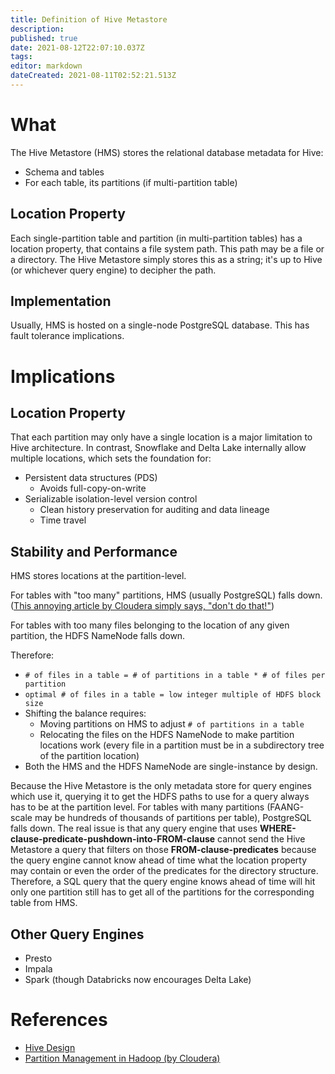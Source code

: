 ```yaml
---
title: Definition of Hive Metastore
description: 
published: true
date: 2021-08-12T22:07:10.037Z
tags: 
editor: markdown
dateCreated: 2021-08-11T02:52:21.513Z
---
```


# What
The Hive Metastore (HMS) stores the relational database metadata for Hive:
- Schema and tables
- For each table, its partitions (if multi-partition table)

## Location Property
Each single-partition table and partition (in multi-partition tables) has a location property, that contains a file system path. This path may be a file or a directory. The Hive Metastore simply stores this as a string; it's up to Hive (or whichever query engine) to decipher the path.

## Implementation
Usually, HMS is hosted on a single-node PostgreSQL database. This has fault tolerance implications.

# Implications

## Location Property
That each partition may only have a single location is a major limitation to Hive architecture. In contrast, Snowflake and Delta Lake internally allow multiple locations, which sets the foundation for:
- Persistent data structures (PDS)
  - Avoids full-copy-on-write
- Serializable isolation-level version control
  - Clean history preservation for auditing and data lineage
  - Time travel

## Stability and Performance
HMS stores locations at the partition-level.

For tables with "too many" partitions, HMS (usually PostgreSQL) falls down. ([This annoying article by Cloudera simply says, "don't do that!"](https://blog.cloudera.com/partition-management-in-hadoop/))

For tables with too many files belonging to the location of any given partition, the HDFS NameNode falls down.

Therefore:
- `# of files in a table = # of partitions in a table * # of files per partition`
- `optimal # of files in a table = low integer multiple of HDFS block size`
- Shifting the balance requires:
  - Moving partitions on HMS to adjust `# of partitions in a table`
  - Relocating the files on the HDFS NameNode to make partition locations work (every file in a partition must be in a subdirectory tree of the partition location)
- Both the HMS and the HDFS NameNode are single-instance by design.

Because the Hive Metastore is the only metadata store for query engines which use it, querying it to get the HDFS paths to use for a query always has to be at the partition level. For tables with many partitions (FAANG-scale may be hundreds of thousands of partitions per table), PostgreSQL falls down. The real issue is that any query engine that uses **WHERE-clause-predicate-pushdown-into-FROM-clause** cannot send the Hive Metastore a query that filters on those **FROM-clause-predicates** because the query engine cannot know ahead of time what the location property may contain or even the order of the predicates for the directory structure. Therefore, a SQL query that the query engine knows ahead of time will hit only one partition still has to get all of the partitions for the corresponding table from HMS.

## Other Query Engines
- Presto
- Impala
- Spark (though Databricks now encourages Delta Lake)

# References
- [Hive Design](https://cwiki.apache.org/confluence/display/hive/design)
- [Partition Management in Hadoop (by Cloudera)](https://blog.cloudera.com/partition-management-in-hadoop/)
